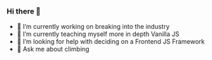 ### Hi there 👋
- 🔭 I’m currently working on breaking into the industry
- 🌱 I’m currently teaching myself more in depth Vanilla JS
- 🤔 I’m looking for help with deciding on a Frontend JS Framework
- 💬 Ask me about climbing

<!--
**Azzzvedo/Azzzvedo** is a ✨ _special_ ✨ repository because its `README.md` (this file) appears on your GitHub profile.

Here are some ideas to get you started:

- 🔭 I’m currently working on ...
- 🌱 I’m currently learning ...
- 👯 I’m looking to collaborate on ...
- 🤔 I’m looking for help with ...
- 💬 Ask me about ...
- 📫 How to reach me: ...
- 😄 Pronouns: ...
- ⚡ Fun fact: ...
-->
